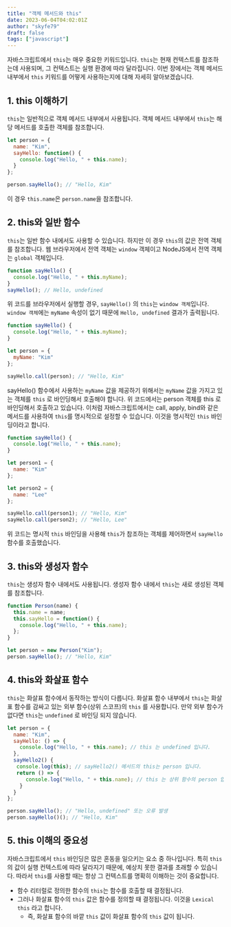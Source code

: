 ```yaml
---
title: "객체 메서드와 this"
date: 2023-06-04T04:02:01Z
author: "skyfe79"
draft: false
tags: ["javascript"]
---
```


자바스크립트에서 `this`는 매우 중요한 키워드입니다. `this`는 현재 컨텍스트를 참조하는데 사용되며, 그 컨텍스트는 실행 환경에 따라 달라집니다. 이번 장에서는 객체 메서드 내부에서 `this` 키워드를 어떻게 사용하는지에 대해 자세히 알아보겠습니다.

## 1. this 이해하기

`this`는 일반적으로 객체 메서드 내부에서 사용됩니다. 객체 메서드 내부에서 `this`는 해당 메서드를 호출한 객체를 참조합니다.

```javascript
let person = {
  name: "Kim",
  sayHello: function() {
    console.log("Hello, " + this.name);
  }
};

person.sayHello(); // "Hello, Kim"
```

이 경우 `this.name`은 `person.name`을 참조합니다. 

## 2. this와 일반 함수

`this`는 일반 함수 내에서도 사용할 수 있습니다. 하지만 이 경우 `this`의 값은 전역 객체를 참조합니다. 웹 브라우저에서 전역 객체는 `window` 객체이고 NodeJS에서 전역 객체는 `global` 객체입니다. 

```javascript
function sayHello() {
  console.log("Hello, " + this.myName);
}
sayHello(); // Hello, undefined
```

위 코드를 브라우저에서 실행할 경우, `sayHello()` 의 `this`는 `window 객체`입니다. `window 객체`에는 `myName` 속성이 없기 때문에 `Hello, undefined` 결과가 출력됩니다.

```js
function sayHello() {
  console.log("Hello, " + this.myName);
}

let person = {
  myName: "Kim"
};

sayHello.call(person); // "Hello, Kim"
```

sayHello() 함수에서 사용하는 `myName` 값을 제공하기 위해서는 `myName` 값을 가지고 있는 객체를 `this` 로 바인딩해서 호출해야 합니다. 위 코드에서는 person 객체를 this 로 바인딩해서 호출하고 있습니다. 이처럼 자바스크립트에서는 call, apply, bind와 같은 메서드를 사용하여 `this`를 명시적으로 설정할 수 있습니다. 이것을 명시적인 `this` 바인딩이라고 합니다.

```javascript
function sayHello() {
  console.log("Hello, " + this.name);
}

let person1 = {
  name: "Kim"
};

let person2 = {
  name: "Lee"
};

sayHello.call(person1); // "Hello, Kim"
sayHello.call(person2); // "Hello, Lee"
```

위 코드는 명시적 `this` 바인딩을 사용해  `this`가 참조하는 객체를 제어하면서 `sayHello` 함수를 호출했습니다.

## 3. this와 생성자 함수

`this`는 생성자 함수 내에서도 사용됩니다. 생성자 함수 내에서 `this`는 새로 생성된 객체를 참조합니다.

```javascript
function Person(name) {
  this.name = name;
  this.sayHello = function() {
    console.log("Hello, " + this.name);
  };
}

let person = new Person("Kim");
person.sayHello(); // "Hello, Kim"
```


## 4. this와 화살표 함수

`this`는 화살표 함수에서 동작하는 방식이 다릅니다. 화살표 함수 내부에서 `this`는 화살표 함수를 감싸고 있는 외부 함수(상위 스코프)의 `this` 를 사용합니다. 만약 외부 함수가 없다면 `this`는 `undefined` 로 바인딩 되지 않습니다.

```javascript
let person = {
  name: "Kim",
  sayHello: () => {
    console.log("Hello, " + this.name); // this 는 undefined 입니다.
  },
  sayHello2() {
   console.log(this); // sayHello2() 메서드의 this는 person 입니다.
   return () => {
      console.log("Hello, " + this.name); // this 는 상위 함수의 person 입니다.
    }
  }
};

person.sayHello(); // "Hello, undefined" 또는 오류 발생
person.sayHello()(); // "Hello, Kim"
```


## 5. this 이해의 중요성

자바스크립트에서 `this` 바인딩은 많은 혼동을 일으키는 요소 중 하나입니다. 특히 `this`의 값이 실행 컨텍스트에 따라 달라지기 때문에, 예상치 못한 결과를 초래할 수 있습니다. 따라서 `this`를 사용할 때는 항상 그 컨텍스트를 명확히 이해하는 것이 중요합니다.

- 함수 리터럴로 정의한 함수의 `this`는 함수를 호출할 때 결정됩니다. 
- 그러나 화살표 함수의 `this` 값은 함수를 정의할 때 결정됩니다. 이것을 `Lexical this` 라고 합니다.
	- 즉, 화살표 함수의 바깥 `this` 값이 화살표 함수의 `this` 값이 됩니다. 

